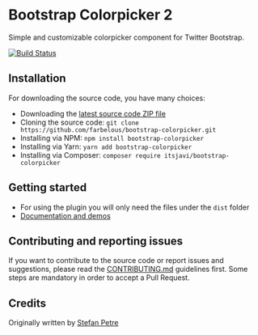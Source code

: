 # Bootstrap Colorpicker 2

Simple and customizable colorpicker component for Twitter Bootstrap.

[![Build Status](https://api.travis-ci.org/farbelous/bootstrap-colorpicker.svg?branch=master)](https://travis-ci.org/farbelous/bootstrap-colorpicker)

## Installation
For downloading the source code, you have many choices:

- Downloading the [latest source code ZIP file](https://github.com/farbelous/bootstrap-colorpicker/archive/master.zip)
- Cloning the source code: `git clone https://github.com/farbelous/bootstrap-colorpicker.git`
- Installing via NPM: `npm install bootstrap-colorpicker`
- Installing via Yarn: `yarn add bootstrap-colorpicker`
- Installing via Composer: `composer require itsjavi/bootstrap-colorpicker`

## Getting started
- For using the plugin you will only need the files under the `dist` folder
- [Documentation and demos](https://farbelous.github.io/bootstrap-colorpicker/v2/)

## Contributing and reporting issues
If you want to contribute to the source code or report issues and suggestions, please read the [CONTRIBUTING.md](CONTRIBUTING.md) guidelines first. Some steps are mandatory in order to accept a Pull Request.

## Credits
Originally written by [Stefan Petre](http://www.eyecon.ro/)

